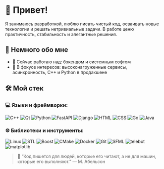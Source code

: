 # 👋 Привет!


Я занимаюсь разработкой, люблю писать чистый код, осваивать новые технологии и решать нетривиальные задачи. В работе ценю практичность, стабильность и элегантные решения.

## 🚀 Немного обо мне

- 🔭 Сейчас работаю над: бэкендом и системным софтом
- 🌱 В фокусе интересов: высоконагруженные сервисы, асинхронность, C++ и Python в продакшене


## 🛠️ Мой стек

### 💻 Языки и фреймворки:
![C++](https://img.shields.io/badge/-C++-00599C?style=flat-square&logo=c%2B%2B&logoColor=white)
![Qt](https://img.shields.io/badge/-Qt-41CD52?style=flat-square&logo=qt)
![Python](https://img.shields.io/badge/-Python-3776AB?style=flat-square&logo=python&logoColor=white)
![FastAPI](https://img.shields.io/badge/-FastAPI-009688?style=flat-square&logo=fastapi&logoColor=white)
![Django](https://img.shields.io/badge/-Django-092E20?style=flat-square&logo=django&logoColor=white)
![HTML](https://img.shields.io/badge/-HTML-ef652a?style=flat-square&logo=html5&logoColor=white)
![CSS](https://img.shields.io/badge/-CSS-2965f1?style=flat-square&logo=css3&logoColor=white)
![Go](https://img.shields.io/badge/-Go-00ADD8?style=flat-square&logo=go&logoColor=white)
![Java](https://img.shields.io/badge/-Java-007396?style=flat-square&logo=java&logoColor=white)



### ⚙️ Библиотеки и инструменты:
![Linux](https://img.shields.io/badge/-Linux-FCC624?style=flat-square&logo=linux&logoColor=black)
![STL](https://img.shields.io/badge/-STL-00599C?style=flat-square&logo=c%2B%2B&logoColor=white)
![Boost](https://img.shields.io/badge/-Boost-0082C9?style=flat-square)
![CMake](https://img.shields.io/badge/-CMake-064F8C?style=flat-square&logo=cmake)
![Docker](https://img.shields.io/badge/-Docker-2496ED?style=flat-square&logo=docker&logoColor=white)
![Git](https://img.shields.io/badge/-Git-F05032?style=flat-square&logo=git&logoColor=white)
![SFML](https://img.shields.io/badge/-SFML-8CC445?style=flat-square&logo=sfml&logoColor=white)
![telebot](https://img.shields.io/badge/-telebot-1DA1F2?style=flat-square&logo=telegram&logoColor=white)
![matplotlib](https://img.shields.io/badge/-matplotlib-11557C?style=flat-square&logo=python&logoColor=white)



> 🧠 “Код пишется для людей, которые его читают, а не для машин, которые его выполняют.” — М. Абельсон
